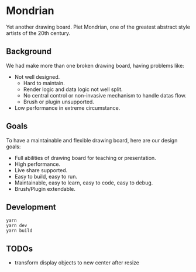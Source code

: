 # Mondrian

Yet another drawing board. Piet Mondrian, one of the greatest abstract style artists of the 20th century.

## Background

We had make more than one broken drawing board, having problems like:

- Not well designed.
  - Hard to maintain.
  - Render logic and data logic not well split.
  - No central control or non-invasive mechanism to handle datas flow.
  - Brush or plugin unsupported.
- Low performance in extreme circumstance.

## Goals

To have a maintainable and flexible drawing board, here are our design goals:

- Full abilities of drawing board for teaching or presentation.
- High performance.
- Live share supported.
- Easy to build, easy to run.
- Maintainable, easy to learn, easy to code, easy to debug.
- Brush/Plugin extendable.

## Development

```
yarn
yarn dev
yarn build
```

## TODOs

- transform display objects to new center after resize

